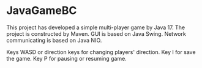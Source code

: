 # JavaGameBC

This project has developed a simple multi-player game by Java 17. The project is constructed by Maven. GUI is based on Java Swing. Network communicating is based on Java NIO.

Keys WASD or direction keys for changing players' direction. Key I for save the game. Key P for pausing or resuming game.